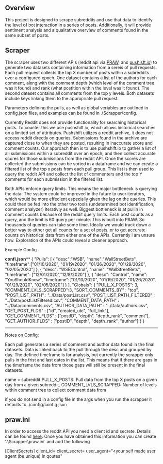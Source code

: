 ## Overview
This project is designed to scrape subreddits and use that data to identify the level of bot interaction in a series of posts. Additionally, it will provide sentiment analysis and a qualitative overview of comments found in the same subset of posts.

## Scraper
The scraper uses two different APIs (reddit api via [PRAW](https://praw.readthedocs.io/en/latest/index.html), and [pushisft.io](https://reddit-api.readthedocs.io/en/latest/#)) to generate two datasets containing information from a sereis of pull requests.  Each pull request collects the top X number of posts within a subreddits over a configured epoch. One dataset contains a list of the authors for each comment, along with the comment depth (which level of the comment tree was it found) and rank (what postition within the level was it found).  The second dateset contains all comments from the top y levels. Both datasets include keys linking them to the appropriate pull request.  

Parameters defining the pulls, as well as global veriables are outlined in config.json files, and examples can be found in .\Scrapper\config.  

Currently Reddit does not provide functionality for searching historical posts.  To counter this we use pushshift.io, which allows historical searches on a limited set of attributes.  Pushshift utilizes a reddit archive, it does not access reddit directly on queries.  Submissions found in the archive are captured close to when they are posted, resulting in inaccurate score and comment counts.  Our approach then is to use pushshift.io to gather a list of all submissions within a subreddit over an epoch, and then collect accurate scores for those submissions from the reddit API. Once the scores are collected the submissions can be sorted in a dataframe and we can create a filtered list of the top x posts from each pull group. This list is then used to query the reddit API and collect the list of commenters and the top Y comments for each submission in the filtered list. 

Both APIs enforce query limits.  This means the major bottleneck is querying the data.  The system could be improved in the future to user iterators, which would be more effecient especially given the lag on the queries.  This could then be fed into the other two tools (undetermined bot identification, comment analyzer) iterativly as well. Biggest bottleneck is at pullin in comment counts because of the reddit query limits.  Each post counts as a query, and the limit is 60 query per minute.  This is built into PRAW.  So thousands of queries can take some time.  Ideally we would track down a better way to either get all counts for a set of posts, or to get accurate counts on historical data from either one of the APIs.  Currently I am unsure how.  Exploration of the APIs could reveal a cleaner approach. 

Example Config

**********confi.json************
{
  "Pulls": [
    {
      "desc":"WSB",
      "name":"WallStreetBets", 
      "timeframe":["01/10/2020", "01/19/2020", "01/26/2020", "01/29/2020", "02/05/2020"]
    },
    {
      "desc": "WSBControl",
      "name": "WallStreetBets",
      "timeframe": ["12/01/2020","12/8/2020"]
    },
    {
      "desc": "Control",
      "name": "YouShouldKnow",
      "timeframe":["01/10/2020", "01/19/2020", "01/26/2020", "01/29/2020", "02/05/2020"]
    }
  ],
  "Globals": {
    "PULL_X_POSTS": 3,
    "COMMENT_LVLS_SCRAPPED":3,
    "SORT_COMMENTS_BY" : "top",
    "POST_LIST_PATH" : "../Data/postList.csv",
    "POST_LIST_PATH_FILTERED" : "../Data/postListFiltered.csv",
    "COMMENT_DATA_PATH" : "../Data/comments.csv",
    "AUTHOR_DATA_PATH" : "../Data/authors.csv",
    "GET_POST_FLDS" : ["id", "created_utc", "full_link"],
    "GET_COMMENT_FLDS" : ["postID", "depth", "depth_rank", "comment"],
    "GET_AUTHOR_FLDS" : ["postID", "depth", "depth_rank", "author"]
  }
}
*********************************

Notes on Config:

Each pull generates a series of comment and author data found in the final datasets.  Data is linked back to the pull through the desc and grouped by day.  The defined timeframe is for analysis, but currently the scrapper only pulls in the frist and last dates in the list.  This means that if there are gaps in the timeframe the data from those gaps will still be present in the final datasets.  

name = subreddit
PULL_X_POSTS: Pull data from the top X posts on a given day from a given subreddit. 
COMMENT_LVLS_SCRAPPED: Number of levels within comment tree to collect comment data from

if you do not send in a config file in the args when you run the scrapper it defaults to ./config/config.json


## praw.ini

In order to access the reddit API you need a client id and secrete.  Details can be found [here](https://github.com/reddit-archive/reddit/wiki/OAuth2-Quick-Start-Example).  Once you have obtained this information you can create '.\Scrapper\praw.ini' and add the following

[ClientSecrets]
client_id=<your ID no quotes>
client_secret=<your secrete no quotes>
user_agent="<your self made user agent (be unique) in qoutes"
